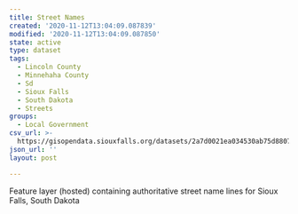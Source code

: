 ```yaml
---
title: Street Names
created: '2020-11-12T13:04:09.087839'
modified: '2020-11-12T13:04:09.087850'
state: active
type: dataset
tags:
  - Lincoln County
  - Minnehaha County
  - Sd
  - Sioux Falls
  - South Dakota
  - Streets
groups:
  - Local Government
csv_url: >-
  https://gisopendata.siouxfalls.org/datasets/2a7d0021ea034530ab75d8807c7cb1cf_0.csv?outSR=%7B%22latestWkid%22%3A32164%2C%22wkid%22%3A32164%7D
json_url: ''
layout: post

---
```

<div style='text-align:Left;'><p>Feature layer (hosted) containing authoritative street name lines for Sioux Falls, South Dakota</p></div>
